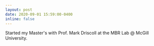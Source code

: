 ```yaml
---
layout: post
date: 2020-09-01 15:59:00-0400
inline: false
---
```


Started my Master's with Prof. Mark Driscoll at the MBR Lab @ McGill University.
